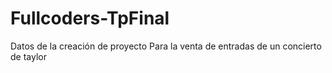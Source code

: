 # Fullcoders-TpFinal
Datos de  la creación de proyecto  Para la venta de entradas de un concierto de taylor 
